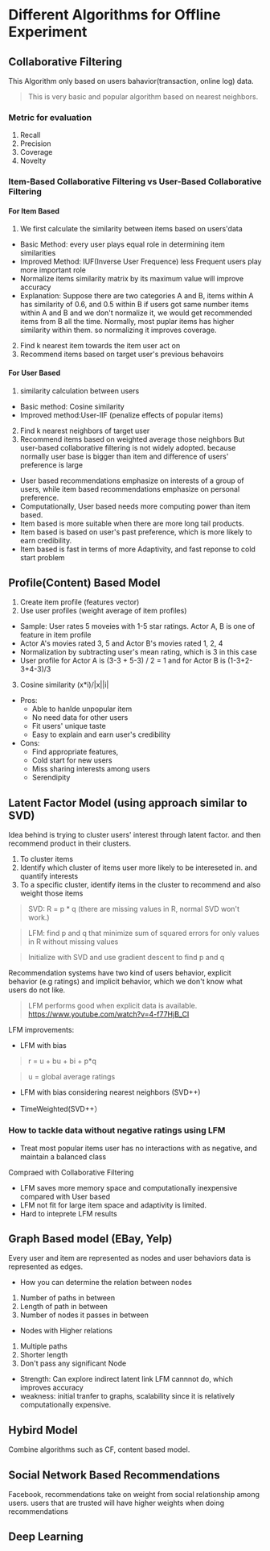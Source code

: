 # Different Algorithms for Offline Experiment

## Collaborative Filtering
This Algorithm only based on users bahavior(transaction, online log) data.
> This is very basic and popular algorithm based on nearest neighbors.
### Metric for evaluation
1. Recall
2. Precision
3. Coverage
4. Novelty 

### Item-Based Collaborative Filtering vs User-Based Collaborative Filtering
#### For Item Based
1. We first calculate the similarity between items based on users'data
  - Basic Method: every user plays equal role in determining item similarities
  - Improved Method: IUF(Inverse User Frequence) less Frequent users play more important role
  - Normalize items similarity matrix by its maximum value will improve accuracy
  - Explanation: Suppose there are two categories A and B, items within A has similarity of 0.6, and 0.5 within B
if users got same number items within A and B and we don't normalize it, we would get recommended items from B all the time.
Normally, most puplar items has higher similarity within them. so normalizing it improves coverage.
2. Find k nearest item towards the item user act on
3. Recommend items based on target user's previous behavoirs

#### For User Based
1. similarity calculation between users 
  - Basic method: Cosine similarity
  - Improved method:User-IIF (penalize effects of popular items)
2. Find k nearest neighbors of target user
3. Recommend items based on weighted average those neighbors 
But user-based collaborative filtering is not widely adopted. 
because normally user base is bigger than item and difference of users' preference is large   

- User based recommendations emphasize on interests of a group of users, while item based recommendations emphasize on 
personal preference. 
- Computationally, User based needs more computing power than item based.
- Item based is more suitable when there are more long tail products.
- Item based is based on user's past preference, which is more likely to earn credibility. 
- Item based is fast in terms of more Adaptivity, and fast reponse to cold start problem

## Profile(Content) Based Model
1. Create item profile (features vector)
2. Use user profiles (weight average of item profiles)
- Sample: User rates 5 moveies with 1-5 star ratings. Actor A, B is one of feature in item profile
- Actor A's movies rated 3, 5 and Actor B's movies rated 1, 2, 4
- Normalization by subtracting user's mean rating, which is 3 in this case
- User profile for Actor A is  (3-3 + 5-3) / 2 = 1 and for Actor B is (1-3+2-3+4-3)/3
3. Cosine similarity (x*i)/|x||i|

- Pros: 
  - Able to hanlde unpopular item
  - No need data for other users
  - Fit users' unique taste
  - Easy to explain and earn user's credibility
- Cons: 
  - Find appropriate features, 
  - Cold start for new users  
  - Miss sharing interests among users
  - Serendipity
## Latent Factor Model (using approach similar to SVD)
Idea behind is trying to cluster users' interest through latent factor. and then recommend product
in their clusters.
1. To cluster items
2. Identify which cluster of items user more likely to be intereseted in. and quantify interests
3. To a specific cluster, identify items in the cluster to recommend and also weight those items

> SVD: R = p * q (there are missing values in R, normal SVD won't work.)

> LFM: find p and q that minimize sum of squared errors for only values in R without missing values 

> Initialize with SVD and use gradient descent to find p and q

Recommendation systems have two kind of users behavior, explicit behavior (e.g ratings) and 
implicit behavior, which we don't know what users do not like.
> LFM performs good when explicit data is available.
> https://www.youtube.com/watch?v=4-f77HjB_CI

LFM improvements:
- LFM with bias
> r = u + bu + bi + p*q

> u = global average ratings

- LFM with bias considering nearest neighbors (SVD++)

- TimeWeighted(SVD++）


### How to tackle data without negative ratings using LFM 
- Treat most popular items user has no interactions with as negative, and maintain a balanced class

Compraed with Collaborative Filtering
- LFM saves more memory space and computationally inexpensive compared with User based
- LFM not fit for large item space and adaptivity is limited.
- Hard to inteprete LFM results

## Graph Based model (EBay, Yelp)

Every user and item are represented as nodes and user behaviors data is represented as edges.
- How you can determine the relation between nodes
1. Number of paths in between 
2. Length of path in between 
3. Number of nodes it passes in between

- Nodes with Higher relations 
1. Multiple paths
2. Shorter length
3. Don't pass any significant Node

- Strength: Can explore indirect latent link LFM cannnot do, which improves accuracy
- weakness: initial tranfer to graphs, scalability since it is relatively computationally expensive.

## Hybird Model
Combine algorithms such as CF, content based model. 

## Social Network Based Recommendations
Facebook, recommendations take on weight from social relationship among users. 
users that are trusted will have higher weights when doing recommendations 

## Deep Learning



